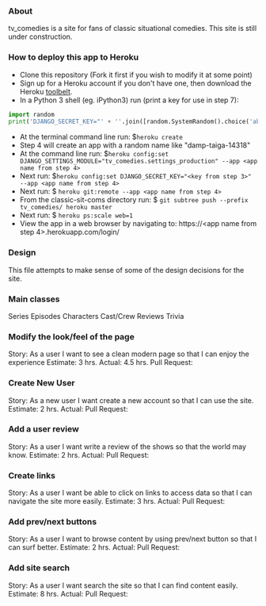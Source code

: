 ### About

tv_comedies is a site for fans of classic situational comedies. This site is still under construction.

### How to deploy this app to Heroku
* Clone this repository (Fork it first if you wish to modify it at some point)
* Sign up for a Heroku account if you don't have one, then download the Heroku [toolbelt](https://toolbelt.heroku.com/).
* In a Python 3 shell (eg. iPython3) run (print a key for use in step 7):
```python
import random
print('DJANGO_SECRET_KEY="' + ''.join([random.SystemRandom().choice('abcdefghijklmnopqrstuvwxyz0123456789@#$%^&*(-_=+)') for i in range(50)]) + '"')
```
* At the terminal command line run: $`heroku create`
* Step 4 will create an app with a random name like "damp-taiga-14318"
* At the command line run: $`heroku config:set DJANGO_SETTINGS_MODULE="tv_comedies.settings_production" --app <app name from step 4>`
* Next run: $`heroku config:set DJANGO_SECRET_KEY="<key from step 3>" --app <app name from step 4>`
* Next run: $ `heroku git:remote --app <app name from step 4>`
* From the classic-sit-coms directory run: $ `git subtree push --prefix tv_comedies/ heroku master`
* Next run: $ `heroku ps:scale web=1`
* View the app in a web browser by navigating to: https://<app name from step 4>.herokuapp.com/login/

### Design

This file attempts to make sense of some of the design decisions for the site.

### Main classes

Series
Episodes
Characters
Cast/Crew
Reviews
Trivia

### Modify the look/feel of the page
Story: As a user I want to see a clean modern page so that I can enjoy the experience
Estimate: 3 hrs.
Actual: 4.5 hrs.
Pull Request:

### Create New User
Story: As a new user I want create a new account so that I can use the site.
Estimate: 2 hrs.
Actual:
Pull Request:

### Add a user review
Story: As a user I want write a review of the shows so that the world may know.
Estimate: 2 hrs.
Actual:
Pull Request:

### Create links
Story: As a user I want be able to click on links to access data so that I can navigate the site more easily.
Estimate: 3 hrs.
Actual:
Pull Request:

### Add prev/next buttons
Story: As a user I want to browse content by using prev/next button so that I can surf better.
Estimate: 2 hrs.
Actual:
Pull Request:

### Add site search
Story: As a user I want search the site so that I can find content easily.
Estimate: 8 hrs.
Actual:
Pull Request:
